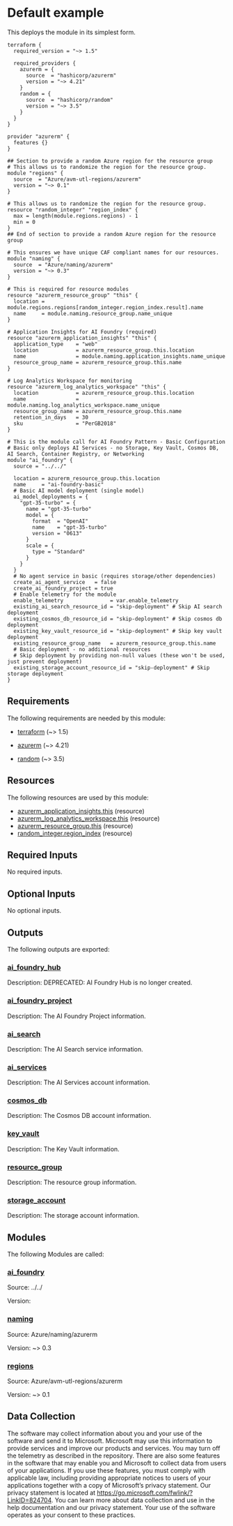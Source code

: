 <!-- BEGIN_TF_DOCS -->
# Default example

This deploys the module in its simplest form.

```hcl
terraform {
  required_version = "~> 1.5"

  required_providers {
    azurerm = {
      source  = "hashicorp/azurerm"
      version = "~> 4.21"
    }
    random = {
      source  = "hashicorp/random"
      version = "~> 3.5"
    }
  }
}

provider "azurerm" {
  features {}
}

## Section to provide a random Azure region for the resource group
# This allows us to randomize the region for the resource group.
module "regions" {
  source  = "Azure/avm-utl-regions/azurerm"
  version = "~> 0.1"
}

# This allows us to randomize the region for the resource group.
resource "random_integer" "region_index" {
  max = length(module.regions.regions) - 1
  min = 0
}
## End of section to provide a random Azure region for the resource group

# This ensures we have unique CAF compliant names for our resources.
module "naming" {
  source  = "Azure/naming/azurerm"
  version = "~> 0.3"
}

# This is required for resource modules
resource "azurerm_resource_group" "this" {
  location = module.regions.regions[random_integer.region_index.result].name
  name     = module.naming.resource_group.name_unique
}

# Application Insights for AI Foundry (required)
resource "azurerm_application_insights" "this" {
  application_type    = "web"
  location            = azurerm_resource_group.this.location
  name                = module.naming.application_insights.name_unique
  resource_group_name = azurerm_resource_group.this.name
}

# Log Analytics Workspace for monitoring
resource "azurerm_log_analytics_workspace" "this" {
  location            = azurerm_resource_group.this.location
  name                = module.naming.log_analytics_workspace.name_unique
  resource_group_name = azurerm_resource_group.this.name
  retention_in_days   = 30
  sku                 = "PerGB2018"
}

# This is the module call for AI Foundry Pattern - Basic Configuration
# Basic only deploys AI Services - no Storage, Key Vault, Cosmos DB, AI Search, Container Registry, or Networking
module "ai_foundry" {
  source = "../../"

  location = azurerm_resource_group.this.location
  name     = "ai-foundry-basic"
  # Basic AI model deployment (single model)
  ai_model_deployments = {
    "gpt-35-turbo" = {
      name = "gpt-35-turbo"
      model = {
        format  = "OpenAI"
        name    = "gpt-35-turbo"
        version = "0613"
      }
      scale = {
        type = "Standard"
      }
    }
  }
  # No agent service in basic (requires storage/other dependencies)
  create_ai_agent_service   = false
  create_ai_foundry_project = true
  # Enable telemetry for the module
  enable_telemetry               = var.enable_telemetry
  existing_ai_search_resource_id = "skip-deployment" # Skip AI search deployment
  existing_cosmos_db_resource_id = "skip-deployment" # Skip cosmos db deployment
  existing_key_vault_resource_id = "skip-deployment" # Skip key vault deployment
  existing_resource_group_name   = azurerm_resource_group.this.name
  # Basic deployment - no additional resources
  # Skip deployment by providing non-null values (these won't be used, just prevent deployment)
  existing_storage_account_resource_id = "skip-deployment" # Skip storage deployment
}
```

<!-- markdownlint-disable MD033 -->
## Requirements

The following requirements are needed by this module:

- <a name="requirement_terraform"></a> [terraform](#requirement\_terraform) (~> 1.5)

- <a name="requirement_azurerm"></a> [azurerm](#requirement\_azurerm) (~> 4.21)

- <a name="requirement_random"></a> [random](#requirement\_random) (~> 3.5)

## Resources

The following resources are used by this module:

- [azurerm_application_insights.this](https://registry.terraform.io/providers/hashicorp/azurerm/latest/docs/resources/application_insights) (resource)
- [azurerm_log_analytics_workspace.this](https://registry.terraform.io/providers/hashicorp/azurerm/latest/docs/resources/log_analytics_workspace) (resource)
- [azurerm_resource_group.this](https://registry.terraform.io/providers/hashicorp/azurerm/latest/docs/resources/resource_group) (resource)
- [random_integer.region_index](https://registry.terraform.io/providers/hashicorp/random/latest/docs/resources/integer) (resource)

<!-- markdownlint-disable MD013 -->
## Required Inputs

No required inputs.

## Optional Inputs

No optional inputs.

## Outputs

The following outputs are exported:

### <a name="output_ai_foundry_hub"></a> [ai\_foundry\_hub](#output\_ai\_foundry\_hub)

Description: DEPRECATED: AI Foundry Hub is no longer created.

### <a name="output_ai_foundry_project"></a> [ai\_foundry\_project](#output\_ai\_foundry\_project)

Description: The AI Foundry Project information.

### <a name="output_ai_search"></a> [ai\_search](#output\_ai\_search)

Description: The AI Search service information.

### <a name="output_ai_services"></a> [ai\_services](#output\_ai\_services)

Description: The AI Services account information.

### <a name="output_cosmos_db"></a> [cosmos\_db](#output\_cosmos\_db)

Description: The Cosmos DB account information.

### <a name="output_key_vault"></a> [key\_vault](#output\_key\_vault)

Description: The Key Vault information.

### <a name="output_resource_group"></a> [resource\_group](#output\_resource\_group)

Description: The resource group information.

### <a name="output_storage_account"></a> [storage\_account](#output\_storage\_account)

Description: The storage account information.

## Modules

The following Modules are called:

### <a name="module_ai_foundry"></a> [ai\_foundry](#module\_ai\_foundry)

Source: ../../

Version:

### <a name="module_naming"></a> [naming](#module\_naming)

Source: Azure/naming/azurerm

Version: ~> 0.3

### <a name="module_regions"></a> [regions](#module\_regions)

Source: Azure/avm-utl-regions/azurerm

Version: ~> 0.1

<!-- markdownlint-disable-next-line MD041 -->
## Data Collection

The software may collect information about you and your use of the software and send it to Microsoft. Microsoft may use this information to provide services and improve our products and services. You may turn off the telemetry as described in the repository. There are also some features in the software that may enable you and Microsoft to collect data from users of your applications. If you use these features, you must comply with applicable law, including providing appropriate notices to users of your applications together with a copy of Microsoft’s privacy statement. Our privacy statement is located at <https://go.microsoft.com/fwlink/?LinkID=824704>. You can learn more about data collection and use in the help documentation and our privacy statement. Your use of the software operates as your consent to these practices.
<!-- END_TF_DOCS -->